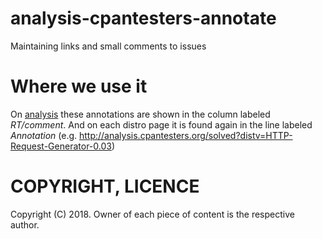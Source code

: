 # analysis-cpantesters-annotate

Maintaining links and small comments to issues

# Where we use it

On [analysis](http://analysis.cpantesters.org/) these annotations are
shown in the column labeled *RT/comment*. And on each distro page it
is found again in the line labeled *Annotation* (e.g.
http://analysis.cpantesters.org/solved?distv=HTTP-Request-Generator-0.03)

# COPYRIGHT, LICENCE

Copyright (C) 2018. Owner of each piece of content is the respective author.
